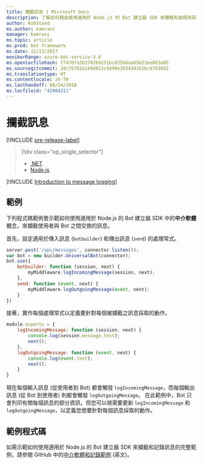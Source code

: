 ```yaml
---
title: 攔截訊息 | Microsoft Docs
description: 了解如何藉由使用適用於 Node.js 的 Bot 建立器 SDK 來攔截和處理資訊交換，來建立記錄檔或其他記錄。
author: RobStand
ms.author: kamrani
manager: kamrani
ms.topic: article
ms.prod: bot-framework
ms.date: 12/13/2017
monikerRange: azure-bot-service-3.0
ms.openlocfilehash: f7470fa3b3702b9231bc03566aa85b23ee883a05
ms.sourcegitcommit: 2dc75701b169d822c9499e393439161bc87639d2
ms.translationtype: HT
ms.contentlocale: zh-TW
ms.lasthandoff: 08/24/2018
ms.locfileid: "42904211"
---
```

# <a name="intercept-messages"></a>攔截訊息

[!INCLUDE [pre-release-label](../includes/pre-release-label-v3.md)]

> [!div class="op_single_selector"]
> - [.NET](../dotnet/bot-builder-dotnet-middleware.md)
> - [Node.js](../nodejs/bot-builder-nodejs-intercept-messages.md)

[!INCLUDE [Introduction to message logging](../includes/snippet-message-logging-intro.md)]

## <a name="example"></a>範例

下列程式碼範例會示範如何使用適用於 Node.js 的 Bot 建立器 SDK 中的**中介軟體**概念，來攔截使用者與 Bot 之間交換的訊息。 

首先，設定適用於傳入訊息 (`botbuilder`) 和傳出訊息 (`send`) 的處理常式。

```javascript
server.post('/api/messages', connector.listen());
var bot = new builder.UniversalBot(connector);
bot.use({
    botbuilder: function (session, next) {
        myMiddleware.logIncomingMessage(session, next);
    },
    send: function (event, next) {
        myMiddleware.logOutgoingMessage(event, next);
    }
})
```

接著，實作每個處理常式以定義要針對每個被攔截之訊息採取的動作。

```javascript
module.exports = {
    logIncomingMessage: function (session, next) {
        console.log(session.message.text);
        next();
    },
    logOutgoingMessage: function (event, next) {
        console.log(event.text);
        next();
    }
}
```

現在每個輸入訊息 (從使用者到 Bot) 都會觸發 `logIncomingMessage`，而每個輸出訊息 (從 Bot 到使用者) 則都會觸發 `logOutgoingMessage`。
在此範例中，Bot 只會列印有關每個訊息的部分資訊，但您可以視需要更新 `logIncomingMessage` 和 `logOutgoingMessage`，以定義您想要針對每個訊息採取的動作。 

## <a name="sample-code"></a>範例程式碼

如需示範如何使用適用於 Node.js 的 Bot 建立器 SDK 來攔截和記錄訊息的完整範例，請參閱 GitHub 中的<a href="https://github.com/Microsoft/BotBuilder-Samples/tree/master/Node/capability-middlewareLogging" target="_blank">中介軟體和記錄範例</a> \(英文\)。
